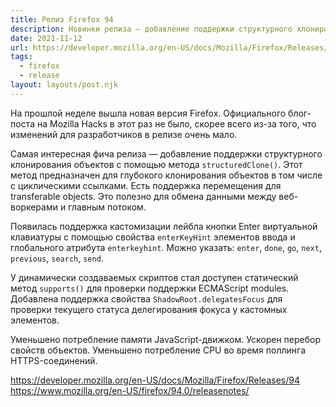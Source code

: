 ```yaml
---
title: Релиз Firefox 94
description: Новинки релиза — добавление поддержки структурного клонирования объектов, кастомизация лейбла кнопки Enter, метод для проверки поддержки ECMAScript modules и другое
date: 2021-11-12
url: https://developer.mozilla.org/en-US/docs/Mozilla/Firefox/Releases/94 https://www.mozilla.org/en-US/firefox/94.0/releasenotes/
tags:
  - firefox 
  - release
layout: layouts/post.njk
---
```

На прошлой неделе вышла новая версия Firefox. Официального блог-поста на Mozilla Hacks в этот раз не было, скорее всего из-за того, что изменений для разработчиков в релизе очень мало.

Самая интересная фича релиза — добавление поддержки структурного клонирования объектов с помощью метода `structuredClone()`. Этот метод предназначен для глубокого клонирования объектов в том числе с циклическими ссылками. Есть поддержка перемещения для transferable objects. Это полезно для обмена данными между веб-воркерами и главным потоком.

Появилась поддержка кастомизации лейбла кнопки Enter виртуальной клавиатуры с помощью свойства `enterKeyHint` элементов ввода и глобального атрибута `enterkeyhint`. Можно указать: `enter`, `done`, `go`, `next`, `previous`, `search`, `send`.

У динамически создаваемых скриптов стал доступен статический метод `supports()` для проверки поддержки ECMAScript modules. Добавлена поддержка свойства `ShadowRoot.delegatesFocus` для проверки текущего статуса делегирования фокуса у кастомных элементов.

Уменьшено потребление памяти JavaScript-движком. Ускорен перебор свойств объектов. Уменьшено потребление CPU во время поллинга HTTPS-соединений.

https://developer.mozilla.org/en-US/docs/Mozilla/Firefox/Releases/94
https://www.mozilla.org/en-US/firefox/94.0/releasenotes/
